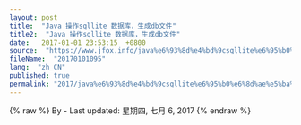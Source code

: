 ```yaml
---
layout: post
title:  "Java 操作sqllite 数据库，生成db文件"
title2:  "Java 操作sqllite 数据库，生成db文件"
date:   2017-01-01 23:53:15  +0800
source:  "https://www.jfox.info/java%e6%93%8d%e4%bd%9csqllite%e6%95%b0%e6%8d%ae%e5%ba%93%e7%94%9f%e6%88%90db%e6%96%87%e4%bb%b6.html"
fileName:  "20170101095"
lang:  "zh_CN"
published: true
permalink: "2017/java%e6%93%8d%e4%bd%9csqllite%e6%95%b0%e6%8d%ae%e5%ba%93%e7%94%9f%e6%88%90db%e6%96%87%e4%bb%b6.html"
---
```

{% raw %}
By  - Last updated: 星期四, 七月 6, 2017
{% endraw %}
